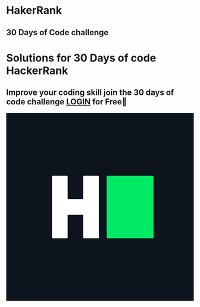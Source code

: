 # HakerRank
## 30 Days of Code challenge
# Solutions for 30 Days of code HackerRank 
## Improve your coding skill join the 30 days of code challenge [LOGIN](https://www.hackerrank.com/access-account/) for Free🎊  
![HackerRank](https://github.com/Divya2k5/HakerRank/blob/main/HackerRank/HackerRank.png)
